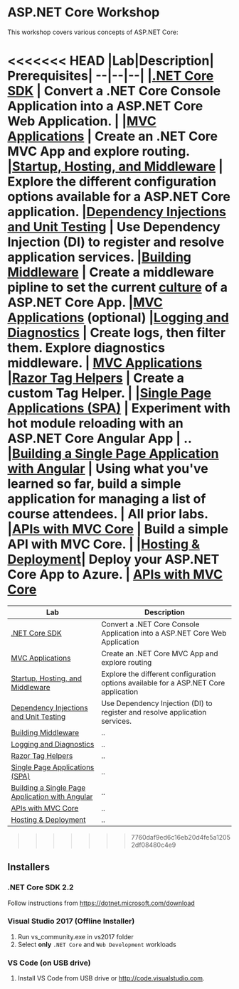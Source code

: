 
# ASP.NET Core Workshop

This workshop covers various concepts of ASP.NET Core:

<<<<<<< HEAD
|Lab|Description| Prerequisites|
--|--|--|
|[.NET Core SDK](Labs\1.%20Introduction%20to%20the%20.NET%20Core%20SDK.md) | Convert a .NET Core Console Application into a ASP.NET Core Web Application. |
|[MVC Applications](Labs\2.%20MVC%20Applications%20with%20ASP.NET%20Core.md) | Create an .NET Core MVC App and explore routing.
|[Startup, Hosting, and Middleware](Labs\3.%20Startup,%20Hosting%20and%20Middleware.md) | Explore the different configuration options available for a ASP.NET Core application.
|[Dependency Injections and Unit Testing](Labs\4.%20Dependency%20Injection%20&%20Unit%20Testing.md) | Use Dependency Injection (DI) to register and resolve application services.
|[Building Middleware](Labs\4.5%20Building%20Middleware.md) | Create a middleware pipline to set the current [culture](https://docs.microsoft.com/en-us/dotnet/api/system.globalization.cultureinfo) of a ASP.NET Core App. |[MVC Applications](Labs\2.%20MVC%20Applications%20with%20ASP.NET%20Core.md) (optional)
|[Logging and Diagnostics](Labs\5.%20Logging%20and%20Diagnostics.md) | Create logs, then filter them. Explore diagnostics middleware. | [MVC Applications](Labs\2.%20MVC%20Applications%20with%20ASP.NET%20Core.md)
|[Razor Tag Helpers](Labs\6.%20Working%20with%20Razor%20Tag%20Helpers.md) | Create a custom Tag Helper. |
|[Single Page Applications (SPA)](Labs\7.%20Single%20Page%20Applications.md) | Experiment with hot module reloading with an ASP.NET Core Angular App | ..
|[Building a Single Page Application with Angular](Labs\7.5%20App%20building%20-%20Attendee%20List.md) | Using what you've learned so far, build a simple application for managing a list of course attendees. | All prior labs.
|[APIs with MVC Core](Labs\8.%20APIs%20with%20MVC%20Core.md) | Build a simple API with MVC Core. |
|[Hosting & Deployment](Labs\8.1%20Hosting%20&%20Deployment.md)| Deploy your ASP.NET Core App to Azure. | [APIs with MVC Core](Labs\8.%20APIs%20with%20MVC%20Core.md)
=======
|Lab|Description
--|--|
|[.NET Core SDK](Labs\1.%20Introduction%20to%20the%20.NET%20Core%20SDK.md) | Convert a .NET Core Console Application into a ASP.NET Core Web Application
|[MVC Applications](Labs\2.%20MVC%20Applications%20with%20ASP.NET%20Core.md) | Create an .NET Core MVC App and explore routing
|[Startup, Hosting, and Middleware](Labs\3.%20Startup,%20Hosting%20and%20Middleware.md) | Explore the different configuration options available for a ASP.NET Core application
|[Dependency Injections and Unit Testing](Labs\4.%20Dependency%20Injection%20&%20Unit%20Testing.md) | Use Dependency Injection (DI) to register and resolve application services.
|[Building Middleware](Labs\4.5%20Building%20Middleware.md) | ..
|[Logging and Diagnostics](Labs\5.%20Logging%20and%20Diagnostics.md) | ..
|[Razor Tag Helpers](Labs\6.%20Working%20with%20Razor%20Tag%20Helpers.md) | ..
|[Single Page Applications (SPA)](Labs\7.%20Single%20Page%20Applications.md) | ..
|[Building a Single Page Application with Angular](Labs\7.5%20App%20building%20-%20Attendee%20List.md) | ..
|[APIs with MVC Core](Labs\8.%20APIs%20with%20MVC%20Core.md) |..
|[Hosting & Deployment](Labs\8.1%20Hosting%20&%20Deployment.md)| ..
>>>>>>> 7760daf9ed6c16eb20d4fe5a12052df08480c4e9

## Installers

### .NET Core SDK 2.2
Follow instructions from https://dotnet.microsoft.com/download

### Visual Studio 2017 (Offline Installer)
1. Run vs_community.exe in vs2017 folder
2. Select **only** `.NET Core` and `Web Development` workloads

### VS Code (on USB drive)
1. Install VS Code from USB drive or http://code.visualstudio.com.
